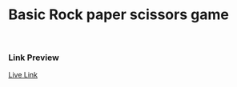 # Basic Rock paper scissors game
<br/>

### Link Preview
<a href=https://sohadutt.github.io/RPS/> Live Link </a>
